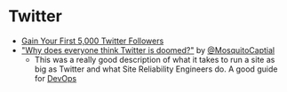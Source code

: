 # Twitter

- [Gain Your First 5,000 Twitter Followers](https://www.justinwelsh.me/blog/how-to-gain-your-first-5000-twitter-followers)
- ["Why does everyone think Twitter is doomed?"](https://threadreaderapp.com/thread/1593541177965678592.html)
  by [@MosquitoCaptial](https://twitter.com/MosquitoCapital)
  - This was a really good description of what it takes to run a site as big as
    Twitter and what Site Reliability Engineers do. A good guide for
    [DevOps](devops/index.md)
